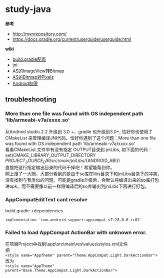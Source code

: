 # study-java
**参考**  
* http://mvnrepository.com/
* https://docs.gradle.org/current/userguide/userguide.html

**wiki**  
* [build.gradle配置](https://github.com/nonelittlesong/study-java/wiki/build.gradle)
* [jni](https://github.com/nonelittlesong/study-java/wiki/jni)
* [AS的ImageView转Bitmap](https://github.com/nonelittlesong/study-java/wiki/ImageViewtoBitmap)
* [AS的Bitmap转Pixels](https://github.com/nonelittlesong/study-java/wiki/BitmaptoPixels)
* [Android权限](https://github.com/nonelittlesong/study-java/wiki/checkSelfPermission)

## troubleshooting
### More than one file was found with OS independent path 'lib/armeabi-v7a/xxxx.so'
从Android studio 2.2 升级到 3.0 +，gradle 也升级到3.0+, 恰好你也使用了CMakeList 来管理编译JNI代码，恰好你遇到了这个问题：More than one file was found with OS independent path 'lib/armeabi-v7a/xxxx.so'  
看看CMakeList 文件中有没有指定 OUTPUT目录到 jniLibs, 如下面的代码：  
set(CMAKE_LIBRARY_OUTPUT_DIRECTORY ${PROJECT_SOURCE_DIR}/src/main/jniLibs/${ANDROID_ABI})  
直接把这行指定输出目录的代码干掉吧！希望能帮到你。  
网上搜了一大圈，大部分看到的是由于so库在libs目录下和jniLibs目录下的冲突，没有找到与我类似的问题。可能是gradle升级后，会默认将编译出来的so库打包进apk，而不需要像以前一样将编译后的so库输出到jniLibs下再进行打包。  

### AppCompatEditText cant resolve
build.gradle->dependencies
```
implementation 'com.android.support:appcompat-v7:28.0.0-rc01'
```
### Failed to load AppCompat ActionBar with unknown error. 
在项目Project中找到\app\src\main\res\values\styles.xml文件  
把  
`<style name="AppTheme" parent="Theme.AppCompat.Light.DarkActionBar">`  
改为  
`<style name="AppTheme" parent="Base.Theme.AppCompat.Light.DarkActionBar">`
